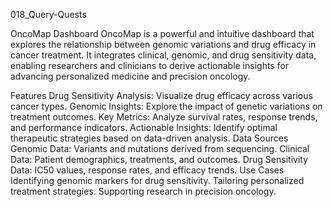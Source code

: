  018_Query-Quests

 OncoMap Dashboard
OncoMap is a powerful and intuitive dashboard that explores the relationship between genomic variations and drug efficacy in cancer treatment. It integrates clinical, genomic, and drug sensitivity data, enabling researchers and clinicians to derive actionable insights for advancing personalized medicine and precision oncology.

Features
Drug Sensitivity Analysis: Visualize drug efficacy across various cancer types.
Genomic Insights: Explore the impact of genetic variations on treatment outcomes.
Key Metrics: Analyze survival rates, response trends, and performance indicators.
Actionable Insights: Identify optimal therapeutic strategies based on data-driven analysis.
Data Sources
Genomic Data: Variants and mutations derived from sequencing.
Clinical Data: Patient demographics, treatments, and outcomes.
Drug Sensitivity Data: IC50 values, response rates, and efficacy trends.
Use Cases
Identifying genomic markers for drug sensitivity.
Tailoring personalized treatment strategies.
Supporting research in precision oncology.
